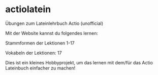 actiolatein
===========

Übungen zum Lateinlehrbuch Actio (unofficial)

Mit der Website kannst du folgendes lernen:

Stammformen der Lektionen 1-17

Vokabeln der Lektionen:
17

Dies ist ein kleines Hobbyprojekt, um das lernen mit dem/für das Actio Lateinbuch einfacher zu machen!
